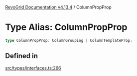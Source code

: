 [RevoGrid Documentation v4.13.4](README.md) / ColumnPropProp

# Type Alias: ColumnPropProp

```ts
type ColumnPropProp: ColumnGrouping | ColumnTemplateProp;
```

## Defined in

[src/types/interfaces.ts:266](https://github.com/revolist/revogrid/blob/325e86c31155d90566dec588c08b121b0ae7657a/src/types/interfaces.ts#L266)

